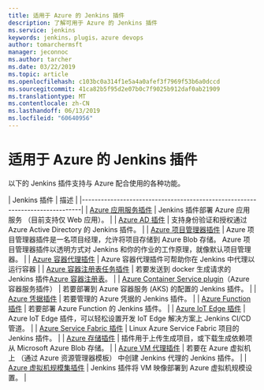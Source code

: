 ```yaml
---
title: 适用于 Azure 的 Jenkins 插件
description: 了解可用于 Azure 的 Jenkins 插件
ms.service: jenkins
keywords: jenkins，plugis，azure devops
author: tomarchermsft
manager: jeconnoc
ms.author: tarcher
ms.date: 03/22/2019
ms.topic: article
ms.openlocfilehash: c103bc0a314f1e5a4a0afef3f7969f53b6a0dccd
ms.sourcegitcommit: 41ca82b5f95d2e07b0c7f9025b912daf0ab21909
ms.translationtype: MT
ms.contentlocale: zh-CN
ms.lasthandoff: 06/13/2019
ms.locfileid: "60640956"
---
```

# <a name="jenkins-plugins-for-azure"></a>适用于 Azure 的 Jenkins 插件

以下的 Jenkins 插件支持与 Azure 配合使用的各种功能。
  
| Jenkins 插件 | 描述                                   |
|------------------------------------------------------------------------------|
| [Azure 应用服务插件](https://plugins.jenkins.io/azure-app-service)     | Jenkins 插件部署 Azure 应用服务 （目前支持仅 Web 应用）。 | 
| [Azure AD 插件](https://plugins.jenkins.io/azure-ad)                       | 支持身份验证和授权通过 Azure Active Directory 的 Jenkins 插件。 | 
| [Azure 项目管理器插件](https://plugins.jenkins.io/azure-artifact-manager) | Azure 项目管理器插件是一名项目经理，允许将项目存储到 Azure Blob 存储。 Azure 项目管理器插件以透明方式对 Jenkins 和你的作业的工作原理，就像默认项目管理器。 | 
| [Azure 容器代理插件](https://plugins.jenkins.io/azure-container-agents) | Azure 容器代理插件可帮助你在 Jenkins 中代理以运行容器 | 
| [Azure 容器注册表任务插件](https://plugins.jenkins.io/azure-container-registry-tasks)       | 若要发送到 docker 生成请求的 Jenkins 插件[Azure 容器注册表](/azure/container-registry/container-registry-tasks-overview)。 |
| [Azure Container Service plugin](https://plugins.jenkins.io/azure-acs)（Azure 容器服务插件）       | 若要部署到 Azure 容器服务 (AKS) 的配置的 Jenkins 插件。 | 
| [Azure 凭据插件](https://plugins.jenkins.io/azure-credentials)      | 若要管理的 Azure 凭据的 Jenkins 插件。 | 
| [Azure Function 插件](https://plugins.jenkins.io/azure-function)           | 若要部署 Azure Function 的 Jenkins 插件。 | 
| [Azure IoT Edge 插件](https://plugins.jenkins.io/azure-iot-edge)           | Azure IoT Edge 插件，可以轻松设置开发 IoT Edge 解决方案上 Jenkins CI/CD 管道。 | 
| [Azure Service Fabric 插件](https://plugins.jenkins.io/service-fabric)     | Linux Azure Service Fabric 项目的 Jenkins 插件。 |
| [Azure 存储插件](https://plugins.jenkins.io/windows-azure-storage)     | 插件用于上传生成项目，或下载生成依赖项从 Microsoft Azure Blob 存储。 | 
| [Azure VM 代理插件](https://plugins.jenkins.io/azure-vm-agents)         | 若要在 Azure 虚拟机上 （通过 Azure 资源管理器模板） 中创建 Jenkins 代理的 Jenkins 插件。 | 
| [Azure 虚拟机规模集插件](https://plugins.jenkins.io/azure-vmss)           | Jenkins 插件将 VM 映像部署到 Azure 虚拟机规模设置。 | 